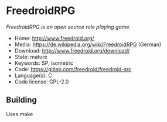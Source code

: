 # FreedroidRPG

_FreedroidRPG is an open source role playing game._

- Home: http://www.freedroid.org/
- Media: https://de.wikipedia.org/wiki/FreedroidRPG (German)
- Download: http://www.freedroid.org/download/
- State: mature
- Keywords: SP, isometric
- Code: https://gitlab.com/freedroid/freedroid-src
- Language(s): C
- Code license: GPL-2.0

## Building

Uses make

